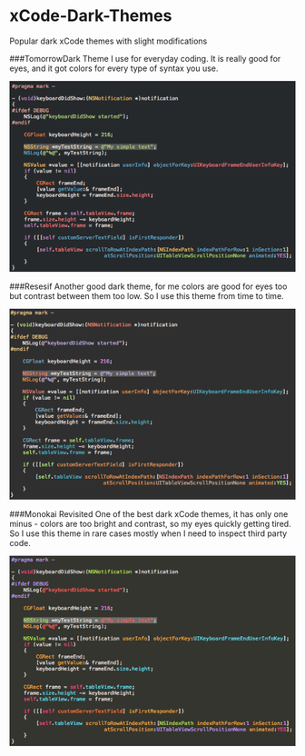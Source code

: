 xCode-Dark-Themes
=================

Popular dark xCode themes with slight modifications

###TomorrowDark
Theme I use for everyday coding. It is really good for eyes, and it got colors for every type of syntax you use.

![TomorrowDark](https://raw.githubusercontent.com/DZozulya/xCode-Dark-Themes/master/Images/TomorrowNight.png)

###Resesif
Another good dark theme, for me colors are good for eyes too but contrast between them too low. So I use this theme from time to time.

![Resesif](https://raw.githubusercontent.com/DZozulya/xCode-Dark-Themes/master/Images/Resesif.png)

###Monokai Revisited
One of the best dark xCode themes, it has only one minus - colors are too bright and contrast, so my eyes quickly getting tired. So I use this theme in rare cases mostly when I need to inspect third party code.

![Monokai Revisited](https://raw.githubusercontent.com/DZozulya/xCode-Dark-Themes/master/Images/MonokaiRevisited.png)

